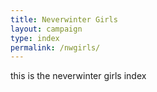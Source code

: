```yaml
---
title: Neverwinter Girls
layout: campaign
type: index
permalink: /nwgirls/
---
```

this is the neverwinter girls index
